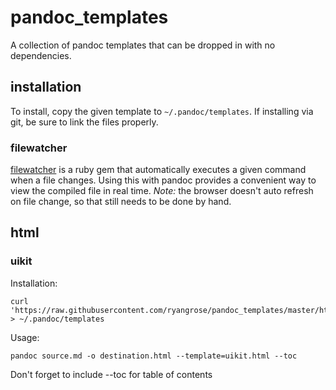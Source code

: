 # pandoc_templates

A collection of pandoc templates that can be dropped in with no dependencies.

## installation

To install, copy the given template to `~/.pandoc/templates`. If installing
via git, be sure to link the files properly.

### filewatcher

[filewatcher](https://github.com/thomasfl/filewatcher) is a ruby gem that
automatically executes a given command when a file changes. Using this
with pandoc provides a convenient way to view the compiled file in real
time. *Note:* the browser doesn't auto refresh on file change, so that still
needs to be done by hand.

## html

### uikit

Installation:

```
curl 'https://raw.githubusercontent.com/ryangrose/pandoc_templates/master/html/uikit.html' > ~/.pandoc/templates
```

Usage:

```
pandoc source.md -o destination.html --template=uikit.html --toc
```
Don't forget to include --toc for table of contents
